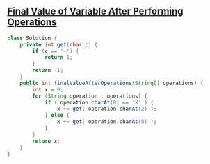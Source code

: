 ## [Final Value of Variable After Performing Operations](https://leetcode.com/problems/final-value-of-variable-after-performing-operations/description/?envType=daily-question&envId=2025-10-20)
```java
class Solution {
    private int get(char c) {
        if (c == '+') {
            return 1;
        }
        return -1;
    }
    public int finalValueAfterOperations(String[] operations) {
        int x = 0;
        for (String operation : operations) {
            if ( operation.charAt(0) == 'X' ) {
                x += get( operation.charAt(2) ); 
            } else {
                x += get( operation.charAt(0) );
            }
        }
        return x;
    }
}
```
